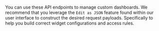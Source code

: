 You can use these API endpoints to manage custom dashboards. We recommend
that you leverage the `Edit as JSON` feature found within our user interface
to construct the desired request payloads. Specifically to help you build
correct widget configurations and access rules.